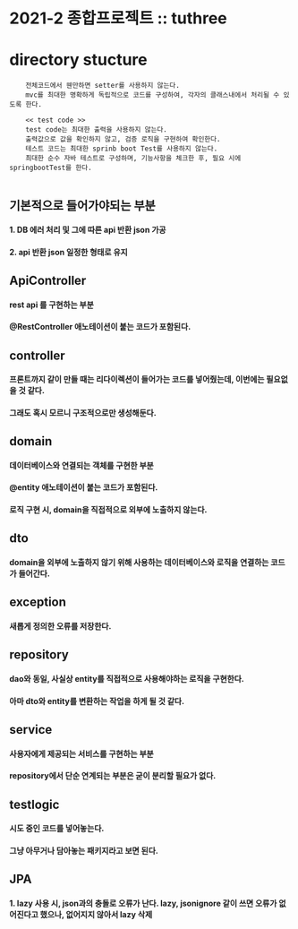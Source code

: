 # 2021-2 종합프로젝트 :: tuthree

# directory stucture

```
    전체코드에서 웬만하면 setter를 사용하지 않는다.
    mvc를 최대한 명확하게 독립적으로 코드를 구성하여, 각자의 클래스내에서 처리될 수 있도록 한다.
    
    << test code >>
    test code는 최대한 출력을 사용하지 않는다.
    출력값으로 값을 확인하지 않고, 검증 로직을 구현하여 확인한다.
    테스트 코드는 최대한 sprinb boot Test를 사용하지 않는다.
    최대한 순수 자바 테스트로 구성하며, 기능사항을 체크한 후, 필요 시에 springbootTest를 한다.
    
```
## 기본적으로 들어가야되는 부분
#### 1. DB 에러 처리 및 그에 따른 api 반환 json 가공
#### 2. api 반환 json 일정한 형태로 유지

## ApiController
#### rest api 를 구현하는 부분
#### @RestController 애노테이션이 붙는 코드가 포함된다.


## controller
#### 프론트까지 같이 만들 때는 리다이렉션이 들어가는 코드를 넣어줬는데, 이번에는 필요없을 것 같다.
#### 그래도 혹시 모르니 구조적으로만 생성해둔다.

## domain
#### 데이터베이스와 연결되는 객체를 구현한 부분
#### @entity 애노테이션이 붙는 코드가 포함된다.
#### 로직 구현 시, domain을 직접적으로 외부에 노출하지 않는다.

## dto
#### domain을 외부에 노출하지 않기 위해 사용하는 데이터베이스와 로직을 연결하는 코드가 들어간다.

## exception
#### 새롭게 정의한 오류를 저장한다.

## repository
#### dao와 동일, 사실상 entity를 직접적으로 사용해야하는 로직을 구현한다.
#### 아마 dto와 entity를 변환하는 작업을 하게 될 것 같다.

## service
#### 사용자에게 제공되는 서비스를 구현하는 부분
#### repository에서 단순 연계되는 부분은 굳이 분리할 필요가 없다.

## testlogic
#### 시도 중인 코드를 넣어놓는다.
#### 그냥 아무거나 담아놓는 패키지라고 보면 된다.

## JPA
#### 1. lazy 사용 시, json과의 충돌로 오류가 난다. lazy, jsonignore 같이 쓰면 오류가 없어진다고 했으나, 없어지지 않아서 lazy 삭제

